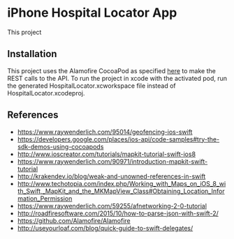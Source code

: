 # iPhone Hospital Locator App

This project

## Installation

This project uses the Alamofire CocoaPod as specified [here](https://github.com/Alamofire/Alamofire) to make the REST calls to the API.
To run the project in xcode with the activated pod, run the generated HospitalLocator.xcworkspace file instead of HospitalLocator.xcodeproj.

## References

* https://www.raywenderlich.com/95014/geofencing-ios-swift
* https://developers.google.com/places/ios-api/code-samples#try-the-sdk-demos-using-cocoapods
* http://www.ioscreator.com/tutorials/mapkit-tutorial-swift-ios8
* https://www.raywenderlich.com/90971/introduction-mapkit-swift-tutorial
* http://krakendev.io/blog/weak-and-unowned-references-in-swift
* http://www.techotopia.com/index.php/Working_with_Maps_on_iOS_8_with_Swift,_MapKit_and_the_MKMapView_Class#Obtaining_Location_Information_Permission
* https://www.raywenderlich.com/59255/afnetworking-2-0-tutorial
* http://roadfiresoftware.com/2015/10/how-to-parse-json-with-swift-2/
* https://github.com/Alamofire/Alamofire
* http://useyourloaf.com/blog/quick-guide-to-swift-delegates/
